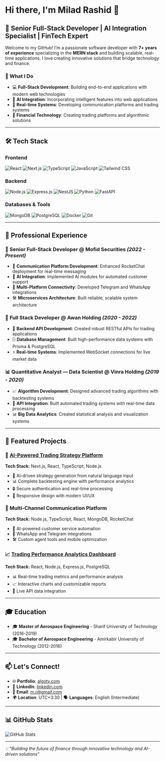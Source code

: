 # Hi there, I'm Milad Rashid 👋

## 🚀 Senior Full-Stack Developer | AI Integration Specialist | FinTech Expert

Welcome to my GitHub! I'm a passionate software developer with **7+ years of experience** specializing in the **MERN stack** and building scalable, real-time applications. I love creating innovative solutions that bridge technology and finance.

### 🎯 What I Do
- 💻 **Full-Stack Development**: Building end-to-end applications with modern web technologies
- 🤖 **AI Integration**: Incorporating intelligent features into web applications
- 📱 **Real-time Systems**: Developing communication platforms and trading systems
- 🏦 **Financial Technology**: Creating trading platforms and algorithmic solutions

---

## 🛠️ Tech Stack

### Frontend
![React](https://img.shields.io/badge/-React-61DAFB?style=flat-square&logo=react&logoColor=black)
![Next.js](https://img.shields.io/badge/-Next.js-000000?style=flat-square&logo=next.js&logoColor=white)
![TypeScript](https://img.shields.io/badge/-TypeScript-3178C6?style=flat-square&logo=typescript&logoColor=white)
![JavaScript](https://img.shields.io/badge/-JavaScript-F7DF1E?style=flat-square&logo=javascript&logoColor=black)
![Tailwind CSS](https://img.shields.io/badge/-Tailwind_CSS-38B2AC?style=flat-square&logo=tailwind-css&logoColor=white)

### Backend
![Node.js](https://img.shields.io/badge/-Node.js-339933?style=flat-square&logo=node.js&logoColor=white)
![Express.js](https://img.shields.io/badge/-Express.js-000000?style=flat-square&logo=express&logoColor=white)
![NestJS](https://img.shields.io/badge/-NestJS-E0234E?style=flat-square&logo=nestjs&logoColor=white)
![Python](https://img.shields.io/badge/-Python-3776AB?style=flat-square&logo=python&logoColor=white)
![FastAPI](https://img.shields.io/badge/-FastAPI-009688?style=flat-square&logo=fastapi&logoColor=white)

### Databases & Tools
![MongoDB](https://img.shields.io/badge/-MongoDB-47A248?style=flat-square&logo=mongodb&logoColor=white)
![PostgreSQL](https://img.shields.io/badge/-PostgreSQL-336791?style=flat-square&logo=postgresql&logoColor=white)
![Docker](https://img.shields.io/badge/-Docker-2496ED?style=flat-square&logo=docker&logoColor=white)
![Git](https://img.shields.io/badge/-Git-F05032?style=flat-square&logo=git&logoColor=white)

---

## 💼 Professional Experience

### 🏢 **Senior Full-Stack Developer** @ Mofid Securities *(2022 - Present)*
- 🔧 **Communication Platform Development**: Enhanced RocketChat deployment for real-time messaging
- 🤖 **AI Integration**: Implemented AI modules for automated customer support
- 📱 **Multi-Platform Connectivity**: Developed Telegram and WhatsApp integrations
- 🛠️ **Microservices Architecture**: Built reliable, scalable system architecture

### 🏢 **Full Stack Developer** @ Awan Holding *(2020 - 2022)*
- 🔌 **Backend API Development**: Created robust RESTful APIs for trading applications
- 🗄️ **Database Management**: Built high-performance data systems with Prisma & PostgreSQL
- ⚡ **Real-time Systems**: Implemented WebSocket connections for live market data

### 📊 **Quantitative Analyst — Data Scientist** @ Vinra Holding *(2019 - 2020)*
- 📈 **Algorithm Development**: Designed advanced trading algorithms with backtesting systems
- 🔗 **API Integration**: Built automated trading systems with real-time data processing
- 📊 **Big Data Analytics**: Created statistical analysis and visualization systems

---

## 🌟 Featured Projects

### 🤖 [AI-Powered Trading Strategy Platform](https://algoty.com)
**Tech Stack:** Next.js, React, TypeScript, Node.js
- 🧠 AI-driven strategy generation from natural language input
- 📊 Complete backtesting engine with performance analytics
- 🔒 Secure authentication and real-time processing
- 📱 Responsive design with modern UI/UX

### 💬 Multi-Channel Communication Platform
**Tech Stack:** Node.js, TypeScript, React, MongoDB, RocketChat
- 🤖 AI-powered customer service automation
- 📱 WhatsApp and Telegram integrations
- 🛠️ Custom agent tools and mobile optimization

### 📈 [Trading Performance Analytics Dashboard](https://cambish.vinraholding.com/backtests)
**Tech Stack:** React, Node.js, Express.js, PostgreSQL
- 📊 Real-time trading metrics and performance analysis
- 📈 Interactive charts and customizable reports
- 🔄 Live API data integration

---

## 🎓 Education
- 🎓 **Master of Aerospace Engineering** - Sharif University of Technology (2016-2019)
- 🎓 **Bachelor of Aerospace Engineering** - Amirkabir University of Technology (2012-2016)

---

## 📫 Let's Connect!
- 🌐 **Portfolio**: [algoty.com](https://algoty.com)
- 💼 **LinkedIn**: [linkedin.com](https://linkedin.com)
- 📧 **Email**: m.r@gmail.com
- 🌍 **Location**: UTC+3:30 | 🗣️ **Languages**: English (Intermediate)

---

## 📊 GitHub Stats

![GitHub Stats](https://github-readme-stats.vercel.app/api?username=yourusername&show_icons=true&theme=radical)

---

*💡 "Building the future of finance through innovative technology and AI-driven solutions"*

<!--
**Milad93R/milad93r** is a ✨ _special_ ✨ repository because its `README.md` (this file) appears on your GitHub profile.

Here are some ideas to get you started:

- 🔭 I’m currently working on ...
- 🌱 I’m currently learning ...
- 👯 I’m looking to collaborate on ...
- 🤔 I’m looking for help with ...
- 💬 Ask me about ...
- 📫 How to reach me: ...
- 😄 Pronouns: ...
- ⚡ Fun fact: ...
-->
